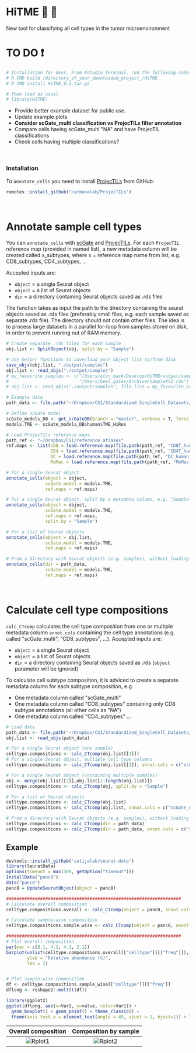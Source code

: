 # HiTME :dart: :facepunch:

New tool for classifying all cell types in the tumor microenvironment

# TO DO ❗
```r
# Installation for devs. From Rstudio Terminal, run the following code:
# R CMD build /directory_of_your_downloaded_project_/HiTME
# R CMD install HiTME_0.1.tar.gz

# Then load as usual
# library(HiTME)
```
- Provide better example dataset for public use.
- Update example plots
- **Consider scGate_multi classification vs ProjecTILs filter annotation**
- Compare cells having scGate_multi "NA" and have ProjecTIL classifications
- Check cells having multiple classifications?
<br>

### Installation
To `annotate_cells` you need to install [ProjecTILs](https://github.com/carmonalab/ProjecTILs) from GitHub:
```r
remotes::install_github("carmonalab/ProjecTILs")
```
<br>

# Annotate sample cell types
You can `annotate_cells` with [scGate](https://github.com/carmonalab/scGate) and [ProjecTILs](https://github.com/carmonalab/ProjecTILs).
For each `ProjecTIL` reference map (provided in named list), a new metadata column will be created called x_subtypes, where x = reference map name from list, e.g. CD8_subtypes, CD4_subtypes, ...

Accepted inputs are:
- `object` = a single Seurat object
- `object` = a list of Seurat objects
- `dir` = a directory containing Seurat objects saved as .rds files

The function takes as input the path to the directory containing the seurat objects saved as .rds files (preferably small files, e.g. each sample saved as separate .rds file). The directory should not contain other files.
The idea is to process large datasets in a parallel for-loop from samples stored on disk, in order to prevent running out of RAM memory.

```r
# Create separate .rds files for each sample
obj.list <- SplitObject(obj, split.by = "Sample")

# Use helper functions to save/load your object list to/from disk
save_objs(obj.list, "./output/samples")
obj.list <- read_objs("./output/samples")
# my_favourite_samples <- c("/Users/elon_mask/Desktop/HiTME/output/samples/sample1.rds",
#                           "/Users/beel_gates/Archive/sampleXYZ.rds")
# obj.list <- read_objs("./output/samples", file.list = my_favourite_samples)
```

```r
# Example data
path_data <- file.path("~/Dropbox/CSI/Standardized_SingleCell_Datasets/ZhangY_2022_34653365/output/samples_subset")

# Define scGate model
scGate_models_DB <- get_scGateDB(branch = "master", verbose = T, force_update = TRUE)
models.TME <- scGate_models_DB$human$TME_HiRes

# Load ProjecTILs reference maps
path_ref <- "~/Dropbox/CSI/reference_atlases"
ref.maps <- list(CD8 = load.reference.map(file.path(path_ref, "CD8T_human_ref_v1.rds")),
                 CD4 = load.reference.map(file.path(path_ref, "CD4T_human_ref_v2.rds")),
                 DC = load.reference.map(file.path(path_ref, "DC_human_ref_v1.rds")),
                 MoMac = load.reference.map(file.path(path_ref, "MoMac_human_v1.rds")))

# For a single Seurat object
annotate_cells(object = object,
               scGate.model = models.TME,
               ref.maps = ref.maps)

# For a single Seurat object, split by a metadata column, e.g. "Sample"
annotate_cells(object = object,
               scGate.model = models.TME,
               ref.maps = ref.maps,
               split.by = "Sample")

# For a list of Seurat objects
annotate_cells(object = obj.list,
               scGate.model = models.TME,
               ref.maps = ref.maps)

# From a directory with Seurat objects (e.g. samples), without loading all into memory but instead looping over the single files
annotate_cells(dir = path_data,
               scGate.model = models.TME,
               ref.maps = ref.maps)
```
<br>

# Calculate cell type compositions
`calc_CTcomp` calculates the cell type composition from one or multiple metadata column `annot.cols` containing the cell type annotations (e.g. called "scGate_multi", "CD8_subtypes", ...).
Accepted inputs are:
- `object` = a single Seurat object
- `object` = a list of Seurat objects
- `dir` = a directory containing Seurat objects saved as .rds (`object` parameter will be ignored)

To calculate cell subtype composition, it is adviced to create a separate metadata column for each subtype composition, e.g.
- One metadata column called "scGate_multi"
- One metadata column called "CD8_subtypes" containing only CD8 subtype annotations (all other cells as "NA")
- One metadata column called "CD4_subtypes" ...
```r
# Load data
path_data <- file.path("~/Dropbox/CSI/Standardized_SingleCell_Datasets/ZhangY_2022_34653365/output/samples_subset")
obj.list <- read_objs(path_data)

# For a single Seurat object (one sample)
celltype.compositions <- calc_CTcomp(obj.list[[1]])
# For a single Seurat object, multiple cell type columns
celltype.compositions <- calc_CTcomp(obj.list[[1]], annot.cols = c("scGate_multi", "CD8_subtypes"))

# For a single Seurat object (containing multiple samples)
obj <- merge(obj.list[[1]],obj.list[2:length(obj.list)])
celltype.compositions <- calc_CTcomp(obj, split.by = "Sample")

# For a list of Seurat objects
celltype.compositions <- calc_CTcomp(obj.list)
celltype.compositions <- calc_CTcomp(obj.list, annot.cols = c("scGate_multi", "CD8_subtypes", "CD4_subtypes", "DC_subtypes", "MoMac_subtypes"))

# From a directory with Seurat objects (e.g. samples), without loading all into memory but instead looping over the single files
celltype.compositions <- calc_CTcomp(dir = path_data)
celltype.compositions <- calc_CTcomp(dir = path_data, annot.cols = c("scGate_multi", "CD8_subtypes"))
```

## Example
```r
devtools::install_github('satijalab/seurat-data')
library(SeuratData)
options(timeout = max(300, getOption("timeout")))
InstallData("panc8")
data("panc8")
panc8 = UpdateSeuratObject(object = panc8)

###################################################################
# Calculate overall composition
celltype.compositions.overall <- calc_CTcomp(object = panc8, annot.cols = "celltype")

# Calculate sample-wise composition
celltype.compositions.sample_wise <- calc_CTcomp(object = panc8, annot.cols = "celltype", split.by = "orig.ident")

###################################################################
# Plot overall composition
par(mar = c(8.1, 4.1, 4.1, 2.1)) 
barplot(unlist(celltype.compositions.overall[["celltype"]][["freq"]]),
        ylab = "Relative abundance (%)",
        las = 2)


# Plot sample-wise composition
df <- celltype.compositions.sample_wise[["celltype"]][["freq"]]
dflong <- reshape2::melt(t(df))

library(ggplot2)
ggplot(dflong, aes(x=Var1, y=value, color=Var1)) +
  geom_boxplot() + geom_point() + theme_classic() +
  theme(axis.text.x = element_text(angle = 45, vjust = 1, hjust=1)) + labs(x = "", y = "Relative abundance (%)") + NoLegend()
```

|Overall composition|Composition by sample|
|:-:|:-:|
|![Rplot1](https://github.com/carmonalab/HiTME/assets/67605347/43c81cfc-e4a2-42eb-8b8f-bf70da52a271)|![Rplot2](https://github.com/carmonalab/HiTME/assets/67605347/d876846d-b7c9-4ff4-af5c-a4bfefcbc29f)|
